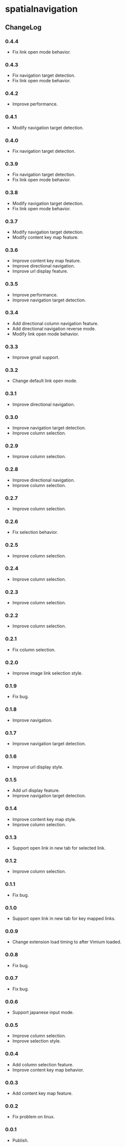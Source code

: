 # spatialnavigation

## ChangeLog

### 0.4.4

* Fix link open mode behavior.

### 0.4.3

* Fix navigation target detection.
* Fix link open mode behavior.

### 0.4.2

* Improve performance.

### 0.4.1

* Modify navigation target detection.

### 0.4.0

* Fix navigation target detection.

### 0.3.9

* Fix navigation target detection.
* Fix link open mode behavior.

### 0.3.8

* Modify navigation target detection.
* Fix link open mode behavior.

### 0.3.7

* Modify navigation target detection.
* Modify content key map feature.

### 0.3.6

* Improve content key map feature.
* Improve directional navigation.
* Improve url display feature.

### 0.3.5

* Improve performance.
* Improve navigation target detection.

### 0.3.4

* Add directional column navigation feature.
* Add directional navigation reverse mode.
* Modify link open mode behavior.

### 0.3.3

* Improve gmail support.

### 0.3.2

* Change default link open mode.

### 0.3.1

* Improve directional navigation.

### 0.3.0

* Improve navigation target detection.
* Improve column selection.

### 0.2.9

* Improve column selection.

### 0.2.8

* Improve directional navigation.
* Improve column selection.

### 0.2.7

* Improve column selection.

### 0.2.6

* Fix selection behavior.

### 0.2.5

* Improve column selection.

### 0.2.4

* Improve column selection.

### 0.2.3

* Improve column selection.

### 0.2.2

* Improve column selection.

### 0.2.1

* Fix column selection.

### 0.2.0

* Improve image link selection style.

### 0.1.9

* Fix bug.

### 0.1.8

* Improve navigation.

### 0.1.7

* Improve navigation target detection.

### 0.1.6

* Improve url display style.

### 0.1.5

* Add url display feature.
* Improve navigation target detection.

### 0.1.4

* Improve content key map style.
* Improve column selection.

### 0.1.3

* Support open link in new tab for selected link.

### 0.1.2

* Improve column selection.

### 0.1.1

* Fix bug.

### 0.1.0

* Support open link in new tab for key mapped links.

### 0.0.9

* Change extension load timing to after Vimium loaded.

### 0.0.8

* Fix bug.

### 0.0.7

* Fix bug.

### 0.0.6

* Support japanese input mode.

### 0.0.5

* Improve column selection.
* Improve selection style.

### 0.0.4

* Add column selection feature.
* Improve content key map behavior.

### 0.0.3

* Add content key map feature.

### 0.0.2

* Fix problem on linux.

### 0.0.1

* Publish.
